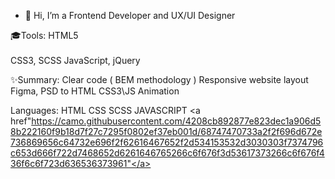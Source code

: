 - 👋 Hi, I’m a Frontend Developer and UX/UI Designer

🎓Tools:
HTML5 <br></br>
CSS3, SCSS
JavaScript, jQuery

✨Summary:
Clear code ( BEM methodology )
Responsive website layout
Figma, PSD to HTML
CSS3\JS Animation

Languages:
HTML CSS SCSS JAVASCRIPT
<a href"https://camo.githubusercontent.com/4208cb892877e823dec1a906d58b222160f9b18d7f27c7295f0802ef37eb001d/68747470733a2f2f696d672e736869656c64732e696f2f62616467652f2d534153532d3030303f7374796c653d666f722d7468652d6261646765266c6f676f3d53617373266c6f676f436f6c6f723d636536373961"</a>
